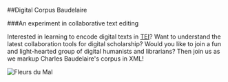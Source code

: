 ##Digital Corpus Baudelaire

###An experiment in collaborative text editing

Interested in learning to encode digital texts in [TEI](http://www.tei-c.org/index.xml)? Want to understand the latest collaboration tools for digital scholarship? Would you like to join a fun and light-hearted group of digital humanists and librarians? Then join us as we markup Charles Baudelaire's corpus in XML! 

![Fleurs du Mal](https://upload.wikimedia.org/wikipedia/commons/thumb/a/ad/Fleurs_du_mal.jpg/383px-Fleurs_du_mal.jpg "Charles Baudelaire's Fleurs Du Mal (1857)")
